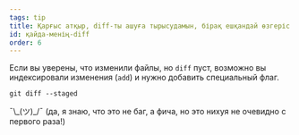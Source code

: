 ```yaml
---
tags: tip
title: Қарғыс атқыр, diff-ты ашуға тырысудамын, бірақ ешқандай өзгеріс жоқ?!
id: қайда-менің-diff
order: 6
---
```


Если вы уверены, что изменили файлы, но `diff` пуст, возможно вы индексировали изменения (`add`) и нужно добавить специальный флаг.

```git
git diff --staged
```

&macr;\\\_(ツ)\_/&macr; (да, я знаю, что это не баг, а фича, но это нихуя не очевидно с первого раза!)
